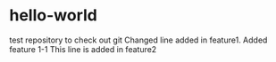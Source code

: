 # hello-world
test repository to check out git
Changed line added in feature1. Added feature 1-1
This line is added in feature2
